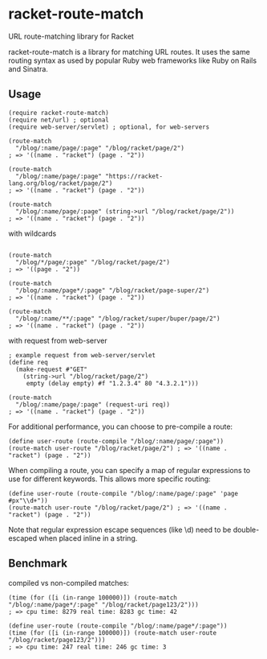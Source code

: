 # racket-route-match
URL route-matching library for Racket 

racket-route-match is a library for matching URL routes. It uses the same routing syntax as used by popular Ruby web frameworks like Ruby on Rails and Sinatra.

## Usage
```racket
(require racket-route-match)
(require net/url) ; optional
(require web-server/servlet) ; optional, for web-servers

(route-match 
  "/blog/:name/page/:page" "/blog/racket/page/2") 
; => '((name . "racket") (page . "2"))

(route-match 
  "/blog/:name/page/:page" "https://racket-lang.org/blog/racket/page/2") 
; => '((name . "racket") (page . "2"))

(route-match 
  "/blog/:name/page/:page" (string->url "/blog/racket/page/2")) 
; => '((name . "racket") (page . "2"))
```
with wildcards
```racket

(route-match 
  "/blog/*/page/:page" "/blog/racket/page/2")
; => '((page . "2"))

(route-match 
  "/blog/:name/page*/:page" "/blog/racket/page-super/2")
; => '((name . "racket") (page . "2"))

(route-match 
  "/blog/:name/**/:page" "/blog/racket/super/buper/page/2")
; => '((name . "racket") (page . "2"))
```

with request from web-server
```racket
; example request from web-server/servlet
(define req 
  (make-request #"GET" 
    (string->url "/blog/racket/page/2") 
     empty (delay empty) #f "1.2.3.4" 80 "4.3.2.1"))) 

(route-match 
  "/blog/:name/page/:page" (request-uri req)) 
; => '((name . "racket") (page . "2"))

```

 For additional performance, you can choose to pre-compile a route:
```racket
(define user-route (route-compile "/blog/:name/page/:page"))
(route-match user-route "/blog/racket/page/2") ; => '((name . "racket") (page . "2"))
```

When compiling a route, you can specify a map of regular expressions to use for different keywords. This allows more specific routing:
```racket
(define user-route (route-compile "/blog/:name/page/:page" 'page #px"\\d+"))
(route-match user-route "/blog/racket/page/2") ; => '((name . "racket") (page . "2"))
```
Note that regular expression escape sequences (like \d) need to be double-escaped when placed inline in a string.

## Benchmark 
compiled vs non-compiled matches:

```racket
(time (for ([i (in-range 100000)]) (route-match "/blog/:name/page*/:page" "/blog/racket/page123/2")))
; => cpu time: 8279 real time: 8283 gc time: 42

(define user-route (route-compile "/blog/:name/page*/:page"))
(time (for ([i (in-range 100000)]) (route-match user-route "/blog/racket/page123/2")))
; => cpu time: 247 real time: 246 gc time: 3
``` 

